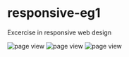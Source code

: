 # responsive-eg1
Excercise in responsive web design

![page view](https://i.imgur.com/BZOr2II.png)
![page view](https://i.imgur.com/8hm9CXb.png)
![page view](https://i.imgur.com/kTgZQcs.jpg)
